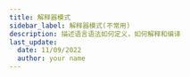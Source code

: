 ```yaml
---
title: 解释器模式
sidebar_label: 解释器模式(不常用)
description: 描述语言语法如何定义，如何解释和编译
last_update:
  date: 11/09/2022
  author: your name
---
```

